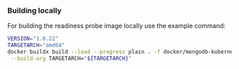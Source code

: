 ### Building locally

For building the readiness probe image locally use the example command:

```bash
VERSION="1.0.22"
TARGETARCH="amd64"
docker buildx build --load --progress plain . -f docker/mongodb-kubernetes-readinessprobe/Dockerfile -t "mongodb-kubernetes-readinessprobe:${VERSION}" \
 --build-arg TARGETARCH="${TARGETARCH}"
```
